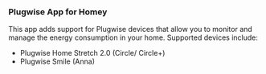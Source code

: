 ### Plugwise App for Homey

This app adds support for Plugwise devices that allow you to monitor and manage the energy consumption in your home. Supported devices include:

* Plugwise Home Stretch 2.0 (Circle/ Circle+)
* Plugwise Smile (Anna)